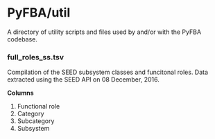 # PyFBA/util
A directory of utility scripts and files used by and/or with the PyFBA codebase.

### full_roles_ss.tsv
Compilation of the SEED subsystem classes and funcitonal roles. Data extracted using the SEED API on 08 December, 2016.

__Columns__

1. Functional role
2. Category
3. Subcategory
4. Subsystem
